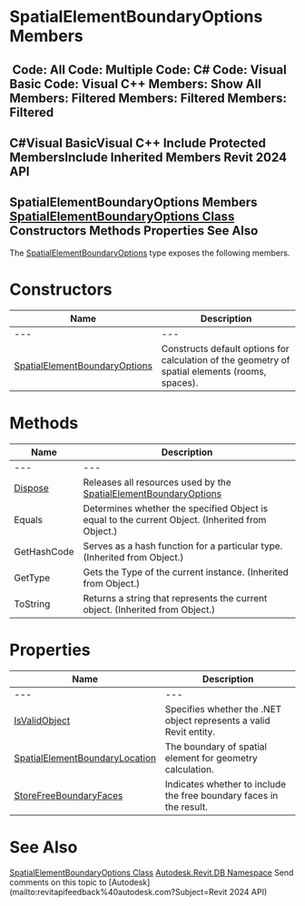 # SpatialElementBoundaryOptions Members

﻿
 Code: All Code: Multiple Code: C# Code: Visual Basic Code: Visual C++  Members: Show All Members: Filtered Members: Filtered Members: Filtered   
---  
C#Visual BasicVisual C++
Include Protected MembersInclude Inherited Members
Revit 2024 API  
---  
SpatialElementBoundaryOptions Members  
[SpatialElementBoundaryOptions Class](ee293124-138d-142d-9ced-9695bc8b8c2e.md "SpatialElementBoundaryOptions Class") Constructors Methods Properties See Also  
---  
The [SpatialElementBoundaryOptions](ee293124-138d-142d-9ced-9695bc8b8c2e.md "SpatialElementBoundaryOptions Class") type exposes the following members.
# Constructors
| Name | Description |
| --- | --- |
| --- | --- | --- |
| [SpatialElementBoundaryOptions](0dacfb30-85f5-3eb4-d7e6-7e81dc54c7a1.md "SpatialElementBoundaryOptions Constructor") | Constructs default options for calculation of the geometry of spatial elements (rooms, spaces). |

# Methods
| Name | Description |
| --- | --- |
| --- | --- | --- |
| [Dispose](6e6b9488-0738-3f73-6def-43442b067428.md "Dispose Method") | Releases all resources used by the [SpatialElementBoundaryOptions](ee293124-138d-142d-9ced-9695bc8b8c2e.md "SpatialElementBoundaryOptions Class") |
| Equals | Determines whether the specified Object is equal to the current Object. (Inherited from Object.) |
| GetHashCode | Serves as a hash function for a particular type.  (Inherited from Object.) |
| GetType | Gets the Type of the current instance. (Inherited from Object.) |
| ToString | Returns a string that represents the current object. (Inherited from Object.) |

# Properties
| Name | Description |
| --- | --- |
| --- | --- | --- |
| [IsValidObject](b84968c1-7eed-0b11-8391-37e8c674d263.md "IsValidObject Property") | Specifies whether the .NET object represents a valid Revit entity. |
| [SpatialElementBoundaryLocation](47e2311e-a363-7c6f-560d-cd7033251bbf.md "SpatialElementBoundaryLocation Property") | The boundary of spatial element for geometry calculation. |
| [StoreFreeBoundaryFaces](376cfb45-7000-a074-9867-bb720f3db84d.md "StoreFreeBoundaryFaces Property") | Indicates whether to include the free boundary faces in the result. |

# See Also
[SpatialElementBoundaryOptions Class](ee293124-138d-142d-9ced-9695bc8b8c2e.md "SpatialElementBoundaryOptions Class")
[Autodesk.Revit.DB Namespace](87546ba7-461b-c646-cbb1-2cb8f5bff8b2.md "Autodesk.Revit.DB Namespace")
Send comments on this topic to [Autodesk](mailto:revitapifeedback%40autodesk.com?Subject=Revit 2024 API)